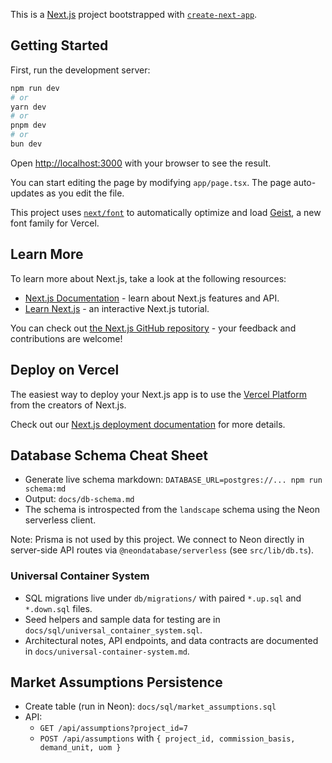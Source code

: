 This is a [Next.js](https://nextjs.org) project bootstrapped with [`create-next-app`](https://nextjs.org/docs/app/api-reference/cli/create-next-app).

## Getting Started

First, run the development server:

```bash
npm run dev
# or
yarn dev
# or
pnpm dev
# or
bun dev
```

Open [http://localhost:3000](http://localhost:3000) with your browser to see the result.

You can start editing the page by modifying `app/page.tsx`. The page auto-updates as you edit the file.

This project uses [`next/font`](https://nextjs.org/docs/app/building-your-application/optimizing/fonts) to automatically optimize and load [Geist](https://vercel.com/font), a new font family for Vercel.

## Learn More

To learn more about Next.js, take a look at the following resources:

- [Next.js Documentation](https://nextjs.org/docs) - learn about Next.js features and API.
- [Learn Next.js](https://nextjs.org/learn) - an interactive Next.js tutorial.

You can check out [the Next.js GitHub repository](https://github.com/vercel/next.js) - your feedback and contributions are welcome!

## Deploy on Vercel

The easiest way to deploy your Next.js app is to use the [Vercel Platform](https://vercel.com/new?utm_medium=default-template&filter=next.js&utm_source=create-next-app&utm_campaign=create-next-app-readme) from the creators of Next.js.

Check out our [Next.js deployment documentation](https://nextjs.org/docs/app/building-your-application/deploying) for more details.

## Database Schema Cheat Sheet

- Generate live schema markdown: `DATABASE_URL=postgres://... npm run schema:md`
- Output: `docs/db-schema.md`
- The schema is introspected from the `landscape` schema using the Neon serverless client.

Note: Prisma is not used by this project. We connect to Neon directly in server-side API routes via `@neondatabase/serverless` (see `src/lib/db.ts`).

### Universal Container System

- SQL migrations live under `db/migrations/` with paired `*.up.sql` and `*.down.sql` files.
- Seed helpers and sample data for testing are in `docs/sql/universal_container_system.sql`.
- Architectural notes, API endpoints, and data contracts are documented in `docs/universal-container-system.md`.

## Market Assumptions Persistence

- Create table (run in Neon): `docs/sql/market_assumptions.sql`
- API:
  - `GET /api/assumptions?project_id=7`
  - `POST /api/assumptions` with `{ project_id, commission_basis, demand_unit, uom }`

